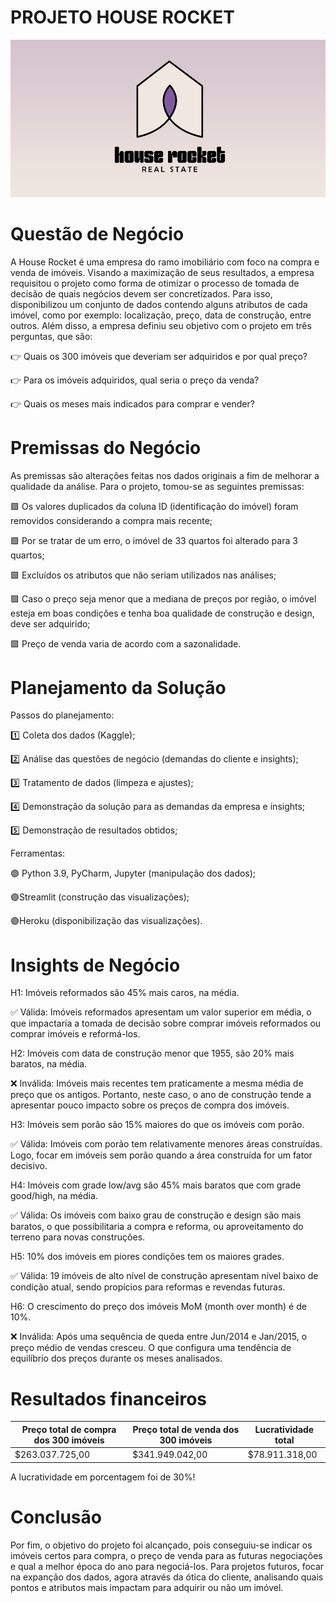 #  PROJETO HOUSE ROCKET
<img src="https://raw.githubusercontent.com/felipejaguiar/hr_project/main/img/hrf.png" alt="logo" style="zoom:80%;" />

# Questão de Negócio
A House Rocket é uma empresa do ramo imobiliário com foco na compra e venda de imóveis. Visando a maximização de seus resultados, a empresa requisitou o projeto como forma de otimizar o processo de tomada de decisão de quais negócios devem ser concretizados. Para isso, disponibilizou um conjunto de dados contendo alguns atributos de cada imóvel, como por exemplo: localização, preço, data de construção, entre outros. Além disso, a empresa definiu seu objetivo com o projeto em três perguntas, que são:

👉 Quais os 300 imóveis que deveriam ser adquiridos e por qual preço?

👉 Para os imóveis adquiridos, qual seria o preço da venda?

👉 Quais os meses mais indicados para comprar e vender?

# Premissas do Negócio
As premissas são alterações feitas nos dados originais a fim de melhorar a qualidade da análise. Para o projeto, tomou-se as seguintes premissas:

🟪 Os valores duplicados da coluna ID (identificação do imóvel) foram removidos considerando a compra mais recente;

🟪 Por se tratar de um erro, o imóvel de 33 quartos foi alterado para 3 quartos;

🟪 Excluídos os atributos que não seriam utilizados nas análises;

🟪 Caso o preço seja menor que a mediana de preços por região, o imóvel esteja em boas condições e tenha boa qualidade de construção e design, deve ser adquirido;

🟪 Preço de venda varia de acordo com a sazonalidade.

# Planejamento da Solução
Passos do planejamento:

1️⃣ Coleta dos dados (Kaggle);

2️⃣ Análise das questões de negócio (demandas do cliente e insights);

3️⃣ Tratamento de dados (limpeza e ajustes);

4️⃣ Demonstração da solução para as demandas da empresa e insights;

5️⃣ Demonstração de resultados obtidos;

Ferramentas:

🟣 Python 3.9, PyCharm, Jupyter (manipulação dos dados);

🟣Streamlit (construção das visualizações);

🟣Heroku (disponibilização das visualizações).

# Insights de Negócio

H1: Imóveis reformados são 45% mais caros, na média.

✅ Válida: Imóveis reformados apresentam um valor superior em média, o que impactaria a tomada de decisão sobre comprar imóveis reformados ou comprar imóveis e reformá-los.

H2: Imóveis com data de construção menor que 1955, são 20% mais baratos, na média.

❌ Inválida: Imóveis mais recentes tem praticamente a mesma média de preço que os antigos. Portanto, neste caso, o ano de construção tende a apresentar pouco impacto sobre os preços de compra dos imóveis.

H3: Imóveis sem porão são 15% maiores do que os imóveis com porão.

✅ Válida: Imóveis com porão tem relativamente menores áreas construídas. Logo, focar em imóveis sem porão quando a área construída for um fator decisivo.

H4: Imóveis com grade low/avg são 45% mais baratos que com grade good/high, na média.

✅ Válida: Os imóveis com baixo grau de construção e design são mais baratos, o que possibilitaria a compra e reforma, ou aproveitamento do terreno para novas construções.

H5: 10% dos imóveis em piores condições tem os maiores grades.

✅ Válida: 19 imóveis de alto nível de construção apresentam nível baixo de condição atual, sendo propícios para reformas e revendas futuras.

H6: O crescimento do preço dos imóveis MoM (month over month) é de 10%.

❌ Inválida: Após uma sequência de queda entre Jun/2014 e Jan/2015, o preço médio de vendas cresceu. O que configura uma tendência de equilíbrio dos preços durante os meses analisados.

# Resultados financeiros
|  Preço total de compra dos 300 imóveis  |  Preço total de venda dos 300 imóveis  |   Lucratividade total   |
|-----------------------------------------|----------------------------------------|-------------------------|
|            $263.037.725,00               |            $341.949.042,00            |      $78.911.318,00     |

A lucratividade em porcentagem foi de 30%!

# Conclusão

Por fim, o objetivo do projeto foi alcançado, pois conseguiu-se indicar os imóveis certos para compra, o preço de venda para as futuras negociações e qual a melhor época do ano para negociá-los. Para projetos futuros, focar na expanção dos dados, agora através da ótica do cliente, analisando quais pontos e atributos mais impactam para adquirir ou não um imóvel. 
